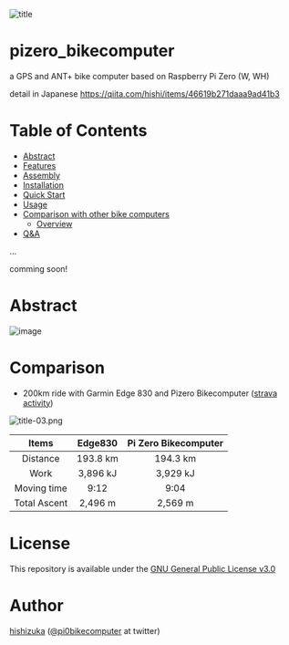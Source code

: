 ![title](https://user-images.githubusercontent.com/12926652/73185921-4c3eb580-4162-11ea-863a-d7d973150ecf.png)

# pizero_bikecomputer
a GPS and ANT+ bike computer based on Raspberry Pi Zero (W, WH)

detail in Japanese
https://qiita.com/hishi/items/46619b271daaa9ad41b3

# Table of Contents

- [Abstract](#abstract)
- [Features](#features)
- [Assembly](#assembly)
- [Installation](#installation)
- [Quick Start](#quick-start)
- [Usage](#usage)
- [Comparison with other bike computers](#comparison)
  - [Overview](#overview)
- [Q&A](#qa)


...

comming soon!


# Abstract

![image](https://qiita-user-contents.imgix.net/https%3A%2F%2Fqiita-image-store.s3.ap-northeast-1.amazonaws.com%2F0%2F100741%2Fa6746d2f-bae0-a511-f6e7-972d4c6bc592.png?ixlib=rb-1.2.2&auto=format&gif-q=60&q=75&w=1400&fit=max&s=a8197e8537ebdd4fcd490776442855c7)

# Comparison

- 200km ride with Garmin Edge 830 and Pizero Bikecomputer ([strava activity](https://www.strava.com/activities/2834588492))

![title-03.png](https://qiita-image-store.s3.ap-northeast-1.amazonaws.com/0/100741/b355cb92-8e7f-6b3f-7cd0-98ba8803a56c.png)

| Items | Edge830 | Pi Zero Bikecomputer |
|:-:|:-:|:-:|
| Distance | 193.8 km  | 194.3 km  |
| Work |  3,896 kJ | 3,929 kJ  |
| Moving time | 9:12 | 9:04  |
| Total Ascent | 2,496 m | 2,569 m |

# License

This repository is available under the [GNU General Public License v3.0](https://github.com/hishizuka/pizero_bikecomputer/blob/master/LICENSE)

# Author

[hishizuka](https://github.com/hishizuka/) ([@pi0bikecomputer](https://twitter.com/pi0bikecomputer) at twitter)
